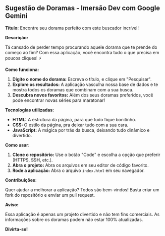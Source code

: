 ## Sugestão de Doramas - Imersão Dev com Google Gemini

**Título:**  Encontre seu dorama perfeito com este buscador incrível! 

**Descrição:**

Tá cansado de perder tempo procurando aquele dorama que te prende do começo ao fim?  Com essa aplicação, você encontra tudo o que precisa em poucos cliques! ⚡

**Como funciona:**

1. **Digite o nome do dorama:** Escreva o título, e clique em "Pesquisar".
2. **Explore os resultados:** A aplicação vasculha nossa base de dados e te mostra todos os doramas que combinam com a sua busca.
3. **Descubra novos favoritos:** Além dos seus doramas preferidos, você pode encontrar novas séries para maratonar! 

**Tecnologias utilizadas:**

* **HTML:** A estrutura da página, para que tudo fique bonitinho.
* **CSS:** O estilo da página, pra deixar tudo com a sua cara.
* **JavaScript:** A mágica por trás da busca, deixando tudo dinâmico e divertido.

**Como usar:**

1. **Clone o repositório:** Use o botão "Code" e escolha a opção que preferir (HTTPS, SSH, etc.).
2. **Abra o projeto:** Abra os arquivos em seu editor de código favorito.
3. **Rode a aplicação:** Abra o arquivo `index.html` em seu navegador.

**Contribuições:**

Quer ajudar a melhorar a aplicação? Todos são bem-vindos!  Basta criar um fork do repositório e enviar um pull request.

**Aviso:**

Essa aplicação é apenas um projeto divertido e não tem fins comerciais. As informações sobre os doramas podem não estar 100% atualizadas.

**Divirta-se!** 